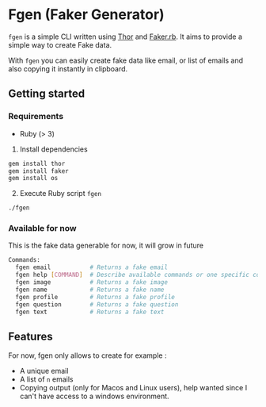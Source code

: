 # Fgen (Faker Generator)

`fgen` is a simple CLI written using [Thor](https://github.com/rails/thor) and [Faker.rb](https://github.com/faker-ruby/faker). It aims to provide a simple way to create Fake data.

With `fgen` you can easily create fake data like email, or list of emails and also copying it instantly in clipboard.

## Getting started

### Requirements
* Ruby (> 3)

1. Install dependencies

```bash
gem install thor
gem install faker
gem install os
```

2. Execute Ruby script `fgen`

```bash
./fgen 
```

### Available for now

This is the fake data generable for now, it will grow in future


```bash
Commands:
  fgen email           # Returns a fake email
  fgen help [COMMAND]  # Describe available commands or one specific command
  fgen image           # Returns a fake image
  fgen name            # Returns a fake name
  fgen profile         # Returns a fake profile
  fgen question        # Returns a fake question
  fgen text            # Returns a fake text
```

## Features

For now, fgen only allows to create for example : 

* A unique email
* A list of `n` emails
* Copying output (only for Macos and Linux users), help wanted since I can't have access to a windows environment.

